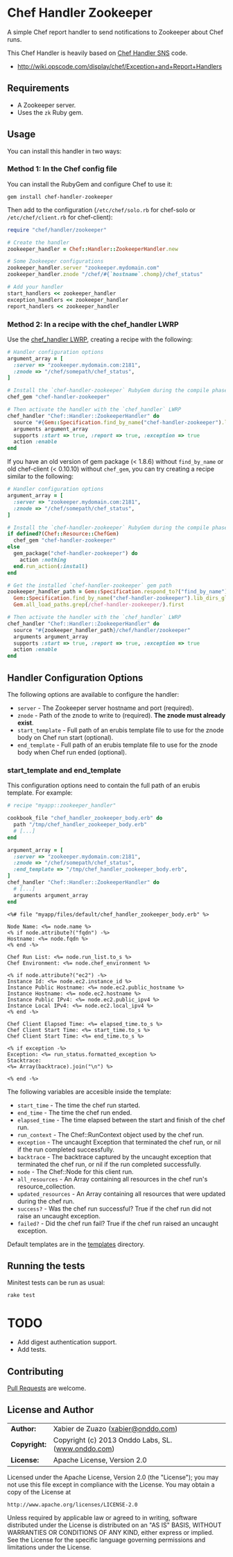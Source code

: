 # Chef Handler Zookeeper

A simple Chef report handler to send notifications to Zookeeper about Chef runs.

This Chef Handler is heavily based on [Chef Handler SNS](https://github.com/onddo/chef-handler-sns) code.

* http://wiki.opscode.com/display/chef/Exception+and+Report+Handlers

## Requirements

* A Zookeeper server.
* Uses the `zk` Ruby gem.

## Usage

You can install this handler in two ways:

### Method 1: In the Chef config file

You can install the RubyGem and configure Chef to use it:

    gem install chef-handler-zookeeper

Then add to the configuration (`/etc/chef/solo.rb` for chef-solo or `/etc/chef/client.rb` for chef-client):

```ruby
require "chef/handler/zookeeper"

# Create the handler
zookeeper_handler = Chef::Handler::ZookeeperHandler.new

# Some Zookeeper configurations
zookeeper_handler.server "zookeeper.mydomain.com"
zookeeper_handler.znode "/chef/#{`hostname`.chomp}/chef_status"

# Add your handler
start_handlers << zookeeper_handler
exception_handlers << zookeeper_handler
report_handlers << zookeeper_handler
```

### Method 2: In a recipe with the chef_handler LWRP

Use the [chef_handler LWRP](http://community.opscode.com/cookbooks/chef_handler), creating a recipe with the following:

```ruby
# Handler configuration options
argument_array = [
  :server => "zookeeper.mydomain.com:2181",
  :znode => "/chef/somepath/chef_status",
]

# Install the `chef-handler-zookeeper` RubyGem during the compile phase
chef_gem "chef-handler-zookeeper"

# Then activate the handler with the `chef_handler` LWRP
chef_handler "Chef::Handler::ZookeeperHandler" do
  source "#{Gem::Specification.find_by_name("chef-handler-zookeeper").lib_dirs_glob}/chef/handler/zookeeper"
  arguments argument_array
  supports :start => true, :report => true, :exception => true
  action :enable
end
```

If you have an old version of gem package (< 1.8.6) without `find_by_name` or old chef-client (< 0.10.10) without `chef_gem`, you can try creating a recipe similar to the following:

```ruby
# Handler configuration options
argument_array = [
  :server => "zookeeper.mydomain.com:2181",
  :znode => "/chef/somepath/chef_status",
]

# Install the `chef-handler-zookeeper` RubyGem during the compile phase
if defined?(Chef::Resource::ChefGem)
  chef_gem "chef-handler-zookeeper"
else
  gem_package("chef-handler-zookeeper") do
    action :nothing
  end.run_action(:install)
end

# Get the installed `chef-handler-zookeeper` gem path
zookeeper_handler_path = Gem::Specification.respond_to?("find_by_name") ?
  Gem::Specification.find_by_name("chef-handler-zookeeper").lib_dirs_glob :
  Gem.all_load_paths.grep(/chef-handler-zookeeper/).first

# Then activate the handler with the `chef_handler` LWRP
chef_handler "Chef::Handler::ZookeeperHandler" do
  source "#{zookeeper_handler_path}/chef/handler/zookeeper"
  arguments argument_array
  supports :start => true, :report => true, :exception => true
  action :enable
end
```

## Handler Configuration Options

The following options are available to configure the handler:

* `server` - The Zookeeper server hostname and port (required).
* `znode` - Path of the znode to write to (required). **The znode must already exist**.
* `start_template` - Full path of an erubis template file to use for the znode body on Chef run start (optional).
* `end_template` - Full path of an erubis template file to use for the znode body when Chef run ended (optional).

### start_template and end_template

This configuration options need to contain the full path of an erubis template. For example:

```ruby
# recipe "myapp::zookeeper_handler"

cookbook_file "chef_handler_zookeeper_body.erb" do
  path "/tmp/chef_handler_zookeeper_body.erb"
  # [...]
end

argument_array = [
  :server => "zookeeper.mydomain.com:2181",
  :znode => "/chef/somepath/chef_status",
  :end_template => "/tmp/chef_handler_zookeeper_body.erb",
]
chef_handler "Chef::Handler::ZookeeperHandler" do
  # [...]
  arguments argument_array
end
```

```erb
<%# file "myapp/files/default/chef_handler_zookeeper_body.erb" %>

Node Name: <%= node.name %>
<% if node.attribute?("fqdn") -%>
Hostname: <%= node.fqdn %>
<% end -%>

Chef Run List: <%= node.run_list.to_s %>
Chef Environment: <%= node.chef_environment %>

<% if node.attribute?("ec2") -%>
Instance Id: <%= node.ec2.instance_id %>
Instance Public Hostname: <%= node.ec2.public_hostname %>
Instance Hostname: <%= node.ec2.hostname %>
Instance Public IPv4: <%= node.ec2.public_ipv4 %>
Instance Local IPv4: <%= node.ec2.local_ipv4 %>
<% end -%>

Chef Client Elapsed Time: <%= elapsed_time.to_s %>
Chef Client Start Time: <%= start_time.to_s %>
Chef Client Start Time: <%= end_time.to_s %>

<% if exception -%>
Exception: <%= run_status.formatted_exception %>
Stacktrace:
<%= Array(backtrace).join("\n") %>

<% end -%>
```

The following variables are accesible inside the template:

* `start_time` - The time the chef run started.
* `end_time` - The time the chef run ended.
* `elapsed_time` - The time elapsed between the start and finish of the chef run.
* `run_context` - The Chef::RunContext object used by the chef run.
* `exception` - The uncaught Exception that terminated the chef run, or nil if the run completed successfully.
* `backtrace` - The backtrace captured by the uncaught exception that terminated the chef run, or nil if the run completed successfully.
* `node` - The Chef::Node for this client run.
* `all_resources` - An Array containing all resources in the chef run's resource_collection.
* `updated_resources` - An Array containing all resources that were updated during the chef run.
* `success?` - Was the chef run successful? True if the chef run did not raise an uncaught exception.
* `failed?` - Did the chef run fail? True if the chef run raised an uncaught exception.

Default templates are in the [templates](https://github.com/onddo/chef-handler-zookeeper/tree/master/lib/chef/handler/zookeeper/templates) directory.

## Running the tests

Minitest tests can be run as usual:

    rake test

# TODO

* Add digest authentication support.
* Add tests.

## Contributing

[Pull Requests](http://github.com/onddo/chef-handler-zookeeper/pulls) are welcome.

## License and Author

|                      |                                          |
|:---------------------|:-----------------------------------------|
| **Author:**          | Xabier de Zuazo (<xabier@onddo.com>)
| **Copyright:**       | Copyright (c) 2013 Onddo Labs, SL. (www.onddo.com)
| **License:**         | Apache License, Version 2.0

Licensed under the Apache License, Version 2.0 (the "License");
you may not use this file except in compliance with the License.
You may obtain a copy of the License at

    http://www.apache.org/licenses/LICENSE-2.0

Unless required by applicable law or agreed to in writing, software
distributed under the License is distributed on an "AS IS" BASIS,
WITHOUT WARRANTIES OR CONDITIONS OF ANY KIND, either express or implied.
See the License for the specific language governing permissions and
limitations under the License.

